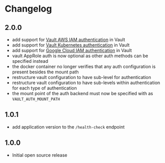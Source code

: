 # Changelog

## 2.0.0

- add support for [Vault AWS IAM authentication](https://www.vaultproject.io/docs/auth/aws.html) in Vault
- add support for [Vault Kubernetes authentication](https://www.vaultproject.io/docs/auth/kubernetes) in Vault
- add support for [Google Cloud IAM authentication](https://www.vaultproject.io/docs/auth/gcp) in Vault
- vault AppRole auth is now optional as other auth methods can be specified instead
- the docker container no longer verifies that any auth configuration is present besides the mount path
- restructure vault configuration to have sub-level for authentication
- restructure vault configuration to have sub-levels within authentication for each type of authentication
- the mount point of the auth backend must now be specified with as `VAULT_AUTH_MOUNT_PATH`


## 1.0.1

- add application version to the `/health-check` endpoint


## 1.0.0

- Initial open source release